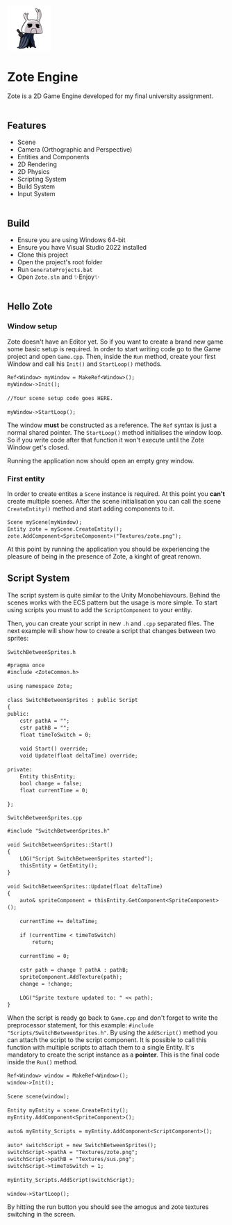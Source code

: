 <img src="Game/Textures/zote.png" alt="drawing" width="100"/>

# **Zote Engine**

Zote is a 2D Game Engine developed for my final university assignment. 
<br/><br/>

## Features
- Scene
- Camera (Orthographic and Perspective)
- Entities and Components
- 2D Rendering
- 2D Physics
- Scripting System
- Build System
- Input System
<br/><br/>

## Build
- Ensure you are using Windows 64-bit
- Ensure you have Visual Studio 2022 installed
- Clone this project
- Open the project's root folder
- Run `GenerateProjects.bat`
- Open `Zote.sln` and ✨Enjoy✨
<br/><br/>

## Hello Zote
<p></p>

### Window setup
Zote doesn't have an Editor yet. So if you want to create a brand new game some basic setup is required. In order to start writing code go to the Game project and open `Game.cpp`. Then, inside the `Run` method, create your first Window and call his `Init()` and `StartLoop()` methods.

```
Ref<Window> myWindow = MakeRef<Window>();
myWindow->Init();

//Your scene setup code goes HERE.

myWindow->StartLoop();
```

The window **must** be constructed as a reference. The `Ref` syntax is just a normal shared pointer. The `StartLoop()` method initialises the window loop. So if you write code after that function it won't execute until the Zote Window get's closed.
<p></p>
Running the application now should open an empty grey window.
<p></p>

### First entity
In order to create entites a `Scene` instance is required. At this point you **can't** create multiple scenes. After the scene initialisation you can call the scene `CreateEntity()` method and start adding components to it.

```
Scene myScene(myWindow);
Entity zote = myScene.CreateEntity();
zote.AddComponent<SpriteComponent>("Textures/zote.png");
```
<p></p>
At this point by running the application you should be experiencing the pleasure of being in the presence of Zote, a kinght of great renown.

<p></p>

## Script System
<p></p>

The script system is quite similar to the Unity Monobehiavours. Behind the scenes works with the ECS pattern but the usage is more simple. To start using scripts you must to add the `ScriptComponent` to your entity.

Then, you can create your script in new `.h` and `.cpp` separated files. The next example will show how to create a script that changes between two sprites:
<p></p>

`SwitchBetweenSprites.h`
```
#pragma once
#include <ZoteCommon.h>

using namespace Zote;

class SwitchBetweenSprites : public Script
{
public:
	cstr pathA = "";
	cstr pathB = "";
	float timeToSwitch = 0;

	void Start() override;
	void Update(float deltaTime) override;

private:
	Entity thisEntity;
	bool change = false;
	float currentTime = 0;

};
```
`SwitchBetweenSprites.cpp`
```
#include "SwitchBetweenSprites.h"

void SwitchBetweenSprites::Start()
{
	LOG("Script SwitchBetweenSprites started");
	thisEntity = GetEntity();
}

void SwitchBetweenSprites::Update(float deltaTime)
{
	auto& spriteComponent = thisEntity.GetComponent<SpriteComponent>();
	
	currentTime += deltaTime;

	if (currentTime < timeToSwitch)
		return;

    currentTime = 0;

	cstr path = change ? pathA : pathB;
	spriteComponent.AddTexture(path);
	change = !change;

    LOG("Sprite texture updated to: " << path);
}
```
When the script is ready go back to `Game.cpp` and don't forget to write the preprocessor statement, for this example: `#include "Scripts/SwitchBetweenSprites.h"`. By using the `AddScript()` method you can attach the script to the script component. It is possible to call this function with multiple scripts to attach them to a single Entity. It's mandatory to create the script instance as a **pointer**. This is the final code inside the `Run()` method.
```
Ref<Window> window = MakeRef<Window>();
window->Init();

Scene scene(window);

Entity myEntity = scene.CreateEntity();
myEntity.AddComponent<SpriteComponent>();
		
auto& myEntity_Scripts = myEntity.AddComponent<ScriptComponent>();
		
auto* switchScript = new SwitchBetweenSprites();
switchScript->pathA = "Textures/zote.png";
switchScript->pathB = "Textures/sus.png";
switchScript->timeToSwitch = 1;

myEntity_Scripts.AddScript(switchScript);

window->StartLoop();
```
By hitting the run button you should see the amogus and zote textures switching in the screen.
















 
